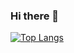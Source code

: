 ### Hi there 👋

<!--
**Woohahang/Woohahang** is a ✨ _special_ ✨ repository because its `README.md` (this file) appears on your GitHub profile.

Here are some ideas to get you started:

- 🔭 I’m currently working on ...
- 🌱 I’m currently learning ...
- 👯 I’m looking to collaborate on ...
- 🤔 I’m looking for help with ...
- 💬 Ask me about ...
- 📫 How to reach me: ...
- 😄 Pronouns: ...
- ⚡ Fun fact: ...
-->

[![Top Langs](https://github-readme-stats.vercel.app/api/top-langs/?username=Woohahang)](https://github.com/anuraghazra/github-readme-stats)

<!--  
[![GitHub stats](https://github-readme-stats.vercel.app/api?username=Woohahang)](https://github.com/anuraghazra/github-readme-stats)
-->

<!--
<a href="https://github.com/Woohahang"><img alt="Github" src="https://img.shields.io/badge/GitHub-181717?style=flat-square&logo=GitHub&logoColor=white"/></a>


<img src="https://img.shields.io/badge/HTML-E34F26?style=flat&logo=HTML5&logoColor=FFFFFF"/>
-->
<!-- 주석 -->
